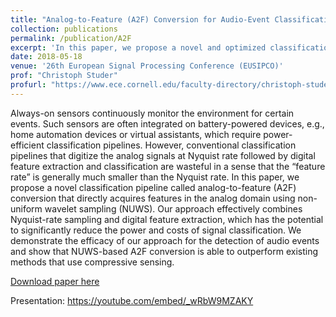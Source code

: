 ```yaml
---
title: "Analog-to-Feature (A2F) Conversion for Audio-Event Classification"
collection: publications
permalink: /publication/A2F
excerpt: 'In this paper, we propose a novel and optimized classification algorithm called analog-to-feature (A2F) conversion. It provides a more energy-efficient solution to always-on sensors for audio-event classification.'
date: 2018-05-18
venue: '26th European Signal Processing Conference (EUSIPCO)'
prof: "Christoph Studer"
profurl: "https://www.ece.cornell.edu/faculty-directory/christoph-studer"
---
```

Always-on sensors continuously monitor the environment for certain events. Such sensors are often integrated on battery-powered devices, e.g., home automation devices or virtual assistants, which require power-efficient classification pipelines. However, conventional classification pipelines that digitize the analog signals at Nyquist rate followed by digital feature extraction and classification are wasteful in a sense that the “feature rate” is generally much smaller than the Nyquist rate. In this paper, we propose a novel classification pipeline called analog-to-feature (A2F) conversion that directly acquires features in the analog domain using non-uniform wavelet sampling (NUWS). Our approach effectively combines Nyquist-rate sampling and digital feature extraction, which has the potential to significantly reduce the power and costs of signal classification. We demonstrate the efficacy of our approach for the detection of audio events and show that NUWS-based A2F conversion is able to outperform existing methods that use compressive sensing.

[Download paper here](http://xinminglilyliu.github.io/files/A2F.pdf)

Presentation: https://youtube.com/embed/_wRbW9MZAKY
